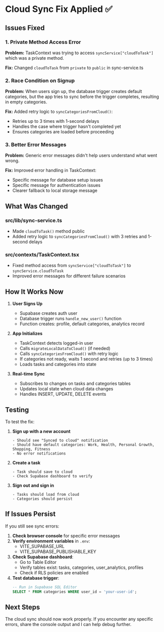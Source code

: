 # Cloud Sync Fix Applied ✅

## Issues Fixed

### 1. Private Method Access Error
**Problem:** TaskContext was trying to access `syncService["cloudToTask"]` which was a private method.

**Fix:** Changed `cloudToTask` from `private` to `public` in sync-service.ts

### 2. Race Condition on Signup
**Problem:** When users sign up, the database trigger creates default categories, but the app tries to sync before the trigger completes, resulting in empty categories.

**Fix:** Added retry logic to `syncCategoriesFromCloud()`:
- Retries up to 3 times with 1-second delays
- Handles the case where trigger hasn't completed yet
- Ensures categories are loaded before proceeding

### 3. Better Error Messages
**Problem:** Generic error messages didn't help users understand what went wrong.

**Fix:** Improved error handling in TaskContext:
- Specific message for database setup issues
- Specific message for authentication issues  
- Clearer fallback to local storage message

## What Was Changed

### src/lib/sync-service.ts
- Made `cloudToTask()` method public
- Added retry logic to `syncCategoriesFromCloud()` with 3 retries and 1-second delays

### src/contexts/TaskContext.tsx
- Fixed method access from `syncService["cloudToTask"]` to `syncService.cloudToTask`
- Improved error messages for different failure scenarios

## How It Works Now

1. **User Signs Up**
   - Supabase creates auth user
   - Database trigger runs `handle_new_user()` function
   - Function creates: profile, default categories, analytics record

2. **App Initializes**
   - TaskContext detects logged-in user
   - Calls `migrateLocalDataToCloud()` (if needed)
   - Calls `syncCategoriesFromCloud()` with retry logic
   - If categories not ready, waits 1 second and retries (up to 3 times)
   - Loads tasks and categories into state

3. **Real-time Sync**
   - Subscribes to changes on tasks and categories tables
   - Updates local state when cloud data changes
   - Handles INSERT, UPDATE, DELETE events

## Testing

To test the fix:

1. **Sign up with a new account**
   ```
   - Should see "Synced to cloud" notification
   - Should have default categories: Work, Health, Personal Growth, Shopping, Fitness
   - No error notifications
   ```

2. **Create a task**
   ```
   - Task should save to cloud
   - Check Supabase dashboard to verify
   ```

3. **Sign out and sign in**
   ```
   - Tasks should load from cloud
   - Categories should persist
   ```

## If Issues Persist

If you still see sync errors:

1. **Check browser console** for specific error messages
2. **Verify environment variables** in `.env`:
   - VITE_SUPABASE_URL
   - VITE_SUPABASE_PUBLISHABLE_KEY
3. **Check Supabase dashboard**:
   - Go to Table Editor
   - Verify tables exist: tasks, categories, user_analytics, profiles
   - Check if RLS policies are enabled
4. **Test database trigger**:
   ```sql
   -- Run in Supabase SQL Editor
   SELECT * FROM categories WHERE user_id = 'your-user-id';
   ```

## Next Steps

The cloud sync should now work properly. If you encounter any specific errors, share the console output and I can help debug further.
